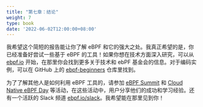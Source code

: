 ```yaml
---
title: "第七章：结论"
weight: 7
type: book
date: '2022-06-02T12:00:00+08:00'
---
```


我希望这个简短的报告能让你了解 eBPF 和它的强大之处。我真正希望的是，你已经准备好尝试一些基于 eBPF 的工具！如果你想在技术方面深入研究，可以从 [ebpf.io](https://ebpf.io/) 开始，在那里你会找到更多关于技术和 ebPF 基金会的信息。对于编码实例，可以在 GitHub 上的 [ebpf-beginners](https://github.com/lizrice/ebpf-beginners) 仓库里找到。

为了了解其他人是如何利用 eBPF 工具的，请参加 [eBPF Summit](https://twitter.com/ebpfsummit) 和 [Cloud Native eBPF Day](https://events.linuxfoundation.org/cloud-native-ebpf-day-europe/) 等活动，在这些活动中，用户分享他们的成功和学习经验。还有一个活跃的 Slack 频道 [ebpf.io/slack](https://cilium.herokuapp.com/)。我希望能在那里见到你！
